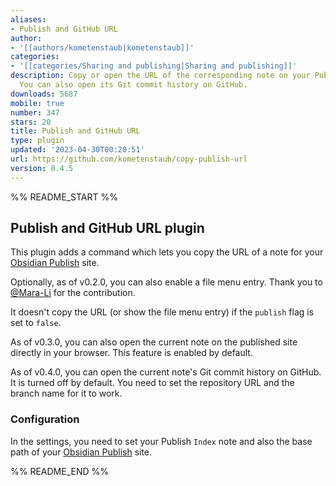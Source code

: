 ```yaml
---
aliases:
- Publish and GitHub URL
author:
- '[[authors/kometenstaub|kometenstaub]]'
categories:
- '[[categories/Sharing and publishing|Sharing and publishing]]'
description: Copy or open the URL of the corresponding note on your Publish site.
  You can also open its Git commit history on GitHub.
downloads: 5687
mobile: true
number: 347
stars: 20
title: Publish and GitHub URL
type: plugin
updated: '2023-04-30T00:20:51'
url: https://github.com/kometenstaub/copy-publish-url
version: 0.4.5
---
```


%% README_START %%

## Publish and GitHub URL plugin

This plugin adds a command which lets you copy the URL of a note for your [Obsidian Publish](https://obsidian.md/publish) site.

Optionally, as of v0.2.0, you can also enable a file menu entry. Thank you to [@Mara-Li](https://github.com/Mara-Li) for the contribution.

It doesn't copy the URL (or show the file menu entry) if the `publish` flag is set to `false`.

As of v0.3.0, you can also open the current note on the published site directly in your browser. This feature is enabled by default.

As of v0.4.0, you can open the current note's Git commit history on GitHub. It is turned off by default. You need to set the repository URL and the branch name for it to work.

### Configuration

In the settings, you need to set your Publish `Index` note and also the base path of your [Obsidian Publish](https://obsidian.md/publish) site.


%% README_END %%
